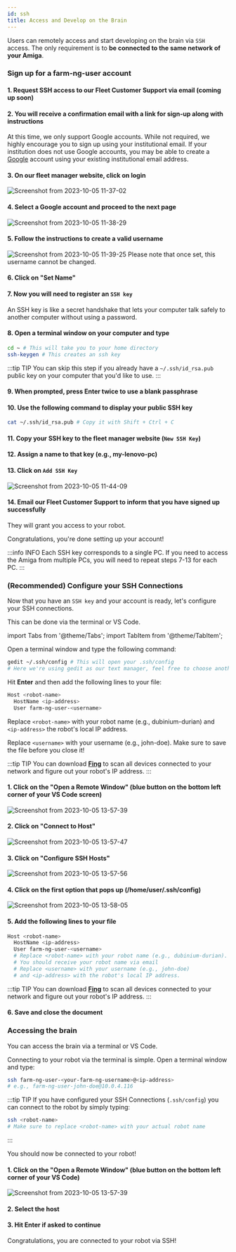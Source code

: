 ```yaml
---
id: ssh
title: Access and Develop on the Brain
---
```


Users can remotely access and start developing on the brain via `SSH` access.
The only requirement is to **be connected to the same network of your Amiga**.

### Sign up for a farm-ng-user account

#### 1. Request SSH access to our Fleet Customer Support via email (coming up soon)

#### 2. You will receive a confirmation email with a link for sign-up along with instructions

At this time, we only support Google accounts.
While not required, we highly encourage you to sign up using your institutional email.
If your institution does not use Google accounts, you may be able to create a
[Google](https://support.google.com/accounts/answer/27441?sjid=986712808663701328-NA#existingemail)
account using your existing institutional email address.

#### 3. On our fleet manager website, click on **login**

![Screenshot from 2023-10-05 11-37-02](https://github.com/farm-ng/amiga-dev-kit/assets/39603677/16afce2a-f338-44a6-9757-f1eadce9a9bb)

#### 4. Select a Google account and proceed to the next page

![Screenshot from 2023-10-05 11-38-29](https://github.com/farm-ng/amiga-dev-kit/assets/39603677/ac571d4b-303e-4956-a8fa-bb324e40fe48)

#### 5. Follow the instructions to create a valid username

![Screenshot from 2023-10-05 11-39-25](https://github.com/farm-ng/amiga-dev-kit/assets/39603677/a02ed7b7-5781-46b0-9847-60a45bc203cf)
Please note that once set, this username cannot be changed.

#### 6. Click on "Set Name"

#### 7. Now you will need to register an `SSH key`

An SSH key is like a secret handshake that lets your
computer talk safely to another computer
without using a password.

#### 8. Open a terminal window on your computer and type

```bash
cd ~ # This will take you to your home directory
ssh-keygen # This creates an ssh key
```

:::tip TIP
You can skip this step if you already have a `~/.ssh/id_rsa.pub` public key
on your computer that you'd like to use.
:::

#### 9. When prompted, press Enter twice to use a blank passphrase

#### 10. Use the following command to display your public SSH key

```bash
cat ~/.ssh/id_rsa.pub # Copy it with Shift + Ctrl + C
```

#### 11. Copy your SSH key to the fleet manager website (`New SSH Key`)

#### 12. Assign a name to that key (e.g., my-lenovo-pc)

#### 13. Click on `Add SSH Key`

![Screenshot from 2023-10-05 11-44-09](https://github.com/farm-ng/amiga-dev-kit/assets/39603677/2fe86af2-6156-4fda-bef8-7bb803d5ff52)

#### 14. Email our Fleet Customer Support to inform that you have signed up successfully

They will grant you access to your robot.

Congratulations, you're done setting up your account!

:::info INFO
Each SSH key corresponds to a single PC.
If you need to access the Amiga from multiple PCs, you will need to repeat steps 7-13 for each PC.
:::

### (Recommended) Configure your SSH Connections

Now that you have an `SSH key` and your account is ready, let's configure your SSH connections.

This can be done via the terminal or VS Code.

import Tabs from '@theme/Tabs';
import TabItem from '@theme/TabItem';

<Tabs>
<TabItem value="terminal" label="Terminal" default>

Open a terminal window and type the following command:

```bash
gedit ~/.ssh/config # This will open your .ssh/config
# Here we're using gedit as our text manager, feel free to choose another one (e.g., vi, nano)
```

Hit **Enter** and then add the following lines to your file:

```bash
Host <robot-name>
  HostName <ip-address>
  User farm-ng-user-<username>
  ```

Replace `<robot-name>` with your robot name (e.g., dubinium-durian) and
`<ip-address>` the robot's local IP address.

Replace `<username>` with your username (e.g., john-doe).
Make sure to save the file before you close it!

:::tip TIP
You can download [**Fing**](https://www.fing.com/products/fing-app) to scan
all devices connected to your network and figure out your robot's IP address.
:::
</TabItem>
<TabItem value="vscode" label="VS Code">

#### 1. Click on the "Open a Remote Window" (blue button on the bottom left corner of your VS Code screen)

![Screenshot from 2023-10-05 13-57-39](https://github.com/farm-ng/amiga-dev-kit/assets/39603677/24d84831-7bca-4923-9b2d-ce2abcce3ea7)

#### 2. Click on "Connect to Host"

![Screenshot from 2023-10-05 13-57-47](https://github.com/farm-ng/amiga-dev-kit/assets/39603677/87a15980-5b98-46f0-9e83-3c80e752b279)

#### 3. Click on "Configure SSH Hosts"

![Screenshot from 2023-10-05 13-57-56](https://github.com/farm-ng/amiga-dev-kit/assets/39603677/57aa9506-1738-4daf-9848-7b3c9af80ff1)

#### 4. Click on the first option that pops up (/home/user/.ssh/config)

![Screenshot from 2023-10-05 13-58-05](https://github.com/farm-ng/amiga-dev-kit/assets/39603677/6a577080-a052-4a90-9ffb-491d7bb7c2ed)

#### 5. Add the following lines to your file

```bash
Host <robot-name>
  HostName <ip-address>
  User farm-ng-user-<username>
  # Replace <robot-name> with your robot name (e.g., dubinium-durian).
  # You should receive your robot name via email
  # Replace <username> with your username (e.g., john-doe)
  # and <ip-address> with the robot's local IP address.
  ```

:::tip TIP
You can download [**Fing**](https://www.fing.com/products/fing-app) to scan
all devices connected to your network and figure out your robot's IP address.
:::

#### 6. Save and close the document

</TabItem>
</Tabs>

### Accessing the brain

You can access the brain via a terminal or VS Code.

<Tabs>
<TabItem value="terminal" label="Terminal" default>

Connecting to your robot via the terminal is simple.
Open a terminal window and type:

```bash
ssh farm-ng-user-<your-farm-ng-username>@<ip-address>
# e.g., farm-ng-user-john-doe@10.0.4.116
```

:::tip TIP
If you have configured your SSH Connections (`.ssh/config`)
you can connect to the robot by simply typing:

```bash
ssh <robot-name>
# Make sure to replace <robot-name> with your actual robot name
```

:::

You should now be connected to your robot!

</TabItem>
<TabItem value="vscode" label="VS Code">

#### 1. Click on the "Open a Remote Window" (blue button on the bottom left corner of your VS Code)

![Screenshot from 2023-10-05 13-57-39](https://github.com/farm-ng/amiga-dev-kit/assets/39603677/24d84831-7bca-4923-9b2d-ce2abcce3ea7)

#### 2. Select the host

#### 3. Hit Enter if asked to continue

Congratulations, you are connected to your robot via SSH!

</TabItem>
</Tabs>
